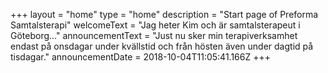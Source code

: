 +++
layout = "home"
type = "home"
description = "Start page of Preforma Samtalsterapi"
welcomeText = "Jag heter Kim och är samtalsterapeut i Göteborg..."
announcementText = "Just nu sker min terapiverksamhet endast på onsdagar under kvällstid och från hösten även under dagtid på tisdagar."
announcementDate = 2018-10-04T11:05:41.166Z
+++
